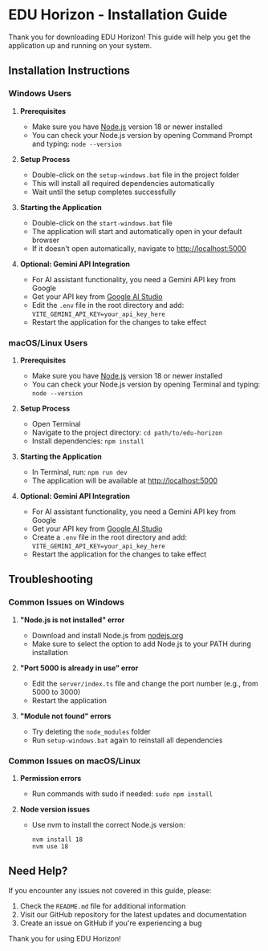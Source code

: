 # EDU Horizon - Installation Guide

Thank you for downloading EDU Horizon! This guide will help you get the application up and running on your system.

## Installation Instructions

### Windows Users

1. **Prerequisites**
   - Make sure you have [Node.js](https://nodejs.org/) version 18 or newer installed
   - You can check your Node.js version by opening Command Prompt and typing: `node --version`

2. **Setup Process**
   - Double-click on the `setup-windows.bat` file in the project folder
   - This will install all required dependencies automatically
   - Wait until the setup completes successfully

3. **Starting the Application**
   - Double-click on the `start-windows.bat` file
   - The application will start and automatically open in your default browser
   - If it doesn't open automatically, navigate to [http://localhost:5000](http://localhost:5000)

4. **Optional: Gemini API Integration**
   - For AI assistant functionality, you need a Gemini API key from Google
   - Get your API key from [Google AI Studio](https://aistudio.google.com/)
   - Edit the `.env` file in the root directory and add: `VITE_GEMINI_API_KEY=your_api_key_here`
   - Restart the application for the changes to take effect

### macOS/Linux Users

1. **Prerequisites**
   - Make sure you have [Node.js](https://nodejs.org/) version 18 or newer installed
   - You can check your Node.js version by opening Terminal and typing: `node --version`

2. **Setup Process**
   - Open Terminal
   - Navigate to the project directory: `cd path/to/edu-horizon`
   - Install dependencies: `npm install`

3. **Starting the Application**
   - In Terminal, run: `npm run dev`
   - The application will be available at [http://localhost:5000](http://localhost:5000)

4. **Optional: Gemini API Integration**
   - For AI assistant functionality, you need a Gemini API key from Google
   - Get your API key from [Google AI Studio](https://aistudio.google.com/)
   - Create a `.env` file in the root directory and add: `VITE_GEMINI_API_KEY=your_api_key_here`
   - Restart the application for the changes to take effect

## Troubleshooting

### Common Issues on Windows

1. **"Node.js is not installed" error**
   - Download and install Node.js from [nodejs.org](https://nodejs.org/)
   - Make sure to select the option to add Node.js to your PATH during installation

2. **"Port 5000 is already in use" error**
   - Edit the `server/index.ts` file and change the port number (e.g., from 5000 to 3000)
   - Restart the application

3. **"Module not found" errors**
   - Try deleting the `node_modules` folder
   - Run `setup-windows.bat` again to reinstall all dependencies

### Common Issues on macOS/Linux

1. **Permission errors**
   - Run commands with sudo if needed: `sudo npm install`

2. **Node version issues**
   - Use nvm to install the correct Node.js version:
     ```
     nvm install 18
     nvm use 18
     ```

## Need Help?

If you encounter any issues not covered in this guide, please:

1. Check the `README.md` file for additional information
2. Visit our GitHub repository for the latest updates and documentation
3. Create an issue on GitHub if you're experiencing a bug

Thank you for using EDU Horizon!